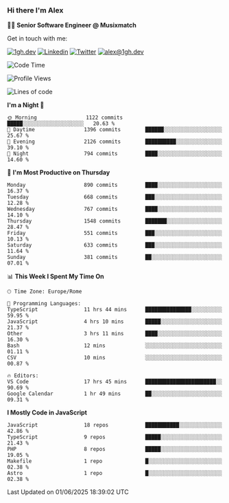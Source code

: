 ### Hi there I'm Alex

👨‍💻 __Senior Software Engineer @ Musixmatch__

Get in touch with me:

[![1gh.dev](https://img.shields.io/static/v1?label=1gh.dev&message=%20&color=red&logo=&style=flat-square&logoColor=white)](https://www.1gh.dev/)
[![Linkedin](https://img.shields.io/static/v1?label=Linkedin&message=%20&color=blue&logo=Linkedin&style=flat-square&logoColor=white)](https://linkedin.com/in/alexghirelli)
[![Twitter](https://img.shields.io/static/v1?label=Twitter&message=%20&color=blue&logo=Twitter&style=flat-square&logoColor=white)](https://twitter.com/alexGhirelli)
[![alex@1gh.dev](https://img.shields.io/static/v1?label=alex@1gh.dev&message=%20&color=red&logo=gmail&style=flat-square&logoColor=white)](mailto:alex@1gh.dev)

<!--START_SECTION:waka-->
![Code Time](http://img.shields.io/badge/Code%20Time-8%2C449%20hrs%2017%20mins-blue)

![Profile Views](http://img.shields.io/badge/Profile%20Views-0-blue)

![Lines of code](https://img.shields.io/badge/From%20Hello%20World%20I%27ve%20Written-19.6%20million%20lines%20of%20code-blue)

**I'm a Night 🦉** 

```text
🌞 Morning                1122 commits        █████░░░░░░░░░░░░░░░░░░░░   20.63 % 
🌆 Daytime                1396 commits        ██████░░░░░░░░░░░░░░░░░░░   25.67 % 
🌃 Evening                2126 commits        ██████████░░░░░░░░░░░░░░░   39.10 % 
🌙 Night                  794 commits         ████░░░░░░░░░░░░░░░░░░░░░   14.60 % 
```
📅 **I'm Most Productive on Thursday** 

```text
Monday                   890 commits         ████░░░░░░░░░░░░░░░░░░░░░   16.37 % 
Tuesday                  668 commits         ███░░░░░░░░░░░░░░░░░░░░░░   12.28 % 
Wednesday                767 commits         ████░░░░░░░░░░░░░░░░░░░░░   14.10 % 
Thursday                 1548 commits        ███████░░░░░░░░░░░░░░░░░░   28.47 % 
Friday                   551 commits         ███░░░░░░░░░░░░░░░░░░░░░░   10.13 % 
Saturday                 633 commits         ███░░░░░░░░░░░░░░░░░░░░░░   11.64 % 
Sunday                   381 commits         ██░░░░░░░░░░░░░░░░░░░░░░░   07.01 % 
```


📊 **This Week I Spent My Time On** 

```text
🕑︎ Time Zone: Europe/Rome

💬 Programming Languages: 
TypeScript               11 hrs 44 mins      ███████████████░░░░░░░░░░   59.95 % 
JavaScript               4 hrs 10 mins       █████░░░░░░░░░░░░░░░░░░░░   21.37 % 
Other                    3 hrs 11 mins       ████░░░░░░░░░░░░░░░░░░░░░   16.30 % 
Bash                     12 mins             ░░░░░░░░░░░░░░░░░░░░░░░░░   01.11 % 
CSV                      10 mins             ░░░░░░░░░░░░░░░░░░░░░░░░░   00.87 % 

🔥 Editors: 
VS Code                  17 hrs 45 mins      ███████████████████████░░   90.69 % 
Google Calendar          1 hr 49 mins        ██░░░░░░░░░░░░░░░░░░░░░░░   09.31 % 
```

**I Mostly Code in JavaScript** 

```text
JavaScript               18 repos            ███████████░░░░░░░░░░░░░░   42.86 % 
TypeScript               9 repos             █████░░░░░░░░░░░░░░░░░░░░   21.43 % 
PHP                      8 repos             █████░░░░░░░░░░░░░░░░░░░░   19.05 % 
Makefile                 1 repo              █░░░░░░░░░░░░░░░░░░░░░░░░   02.38 % 
Astro                    1 repo              █░░░░░░░░░░░░░░░░░░░░░░░░   02.38 % 
```




 Last Updated on 01/06/2025 18:39:02 UTC
<!--END_SECTION:waka-->
